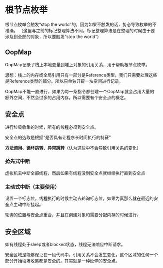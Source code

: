# 根节点枚举

根节点枚举会触发“stop the world”的，因为如果不触发的话，势必导致枚举的不准确。
（这里与之前的标记整理算法不同，标记整理算法是在整理的时候由于要涉及到全部的对象，所以要触发“stop the world”）

## OopMap

OopMap记录了栈上本地变量到堆上对象的引用关系，用于帮助根节点枚举。

思想：栈上的内存或全局引用只有一部分是Reference类型，我们只需要处理这些是Reference类型的部分。所以只单独开辟一块空间进行记录。

OopMap不能一直进行，如果为每一条指令都创建一个OopMap就会占用大量的额外空间，不然会过多的占用内存，所以需要有个安全点的概念。

## 安全点
进行垃圾收集的时候，所有的线程必须到安全点。

安全点的选取是根据“是否具有让程序长时间执行的特征”

**方法调用、循环跳转、异常跳转**（认为这些中不会导致引用关系的变化）
### 抢先式中断
虚拟机去中断全部线程，然后如果有线程没到安全点就继续执行直到安全点
### 主动式中断（主要使用）
设置一个标志位，线程执行的时候主动去轮询标志位，如果为真那么就在最近的安全点主动中断挂起。

轮询的位置与安全点重合，并且在创建对象和需要分配内存的时候进行。

## 安全区域

如有线程处于sleep或者blocked状态，线程无法响应中断请求。

安全区域是能够保证在一段代码中，引用关系不会发生变化，这个区域的任何一个部分开始垃圾收集都是安全的。其实就是一种延伸的安全点。

